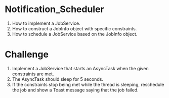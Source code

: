 # Notification_Scheduler

1. How to implement a JobService.
2. How to construct a JobInfo object with specific constraints.
3. How to schedule a JobService based on the JobInfo object.

# Challenge
1. Implement a JobService that starts an AsyncTask when the given constraints are met.
2. The AsyncTask should sleep for 5 seconds.
3. If the constraints stop being met while the thread is sleeping, reschedule the job and show a Toast message saying that the job failed.
